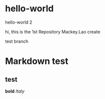 # hello-world
hello-world 2

hi,
this is the 1st Repository Mackey.Lao create


test branch

# Markdown test
## test
**bold**
*Italy*